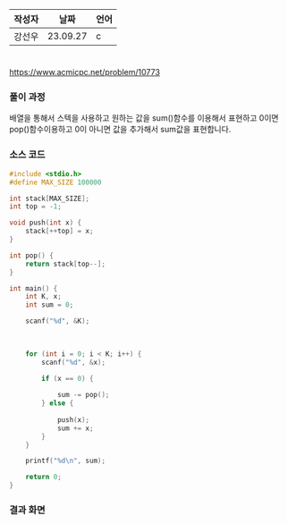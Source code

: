 | 작성자  |   날짜   | 언어    |
| ------- | --------- | ------- |
| 강선우  | 23.09.27  | c  |

# 

 https://www.acmicpc.net/problem/10773
  

### 풀이 과정  
배열을 통해서 스텍을 사용하고 
원하는 값을 sum()함수를 이용해서 표현하고 0이면 pop()함수이용하고 0이 아니면 값을 추가해서 sum값을 표현합니다.

### 소스 코드

```c
#include <stdio.h>
#define MAX_SIZE 100000

int stack[MAX_SIZE];
int top = -1;

void push(int x) {
    stack[++top] = x;
}

int pop() {
    return stack[top--];
}

int main() {
    int K, x;
    int sum = 0;  

    scanf("%d", &K);
    
  

    for (int i = 0; i < K; i++) {
        scanf("%d", &x);

        if (x == 0) {
            
            sum -= pop();
        } else {
           
            push(x);
            sum += x;
        }
    }

    printf("%d\n", sum);

    return 0;
}
```

### 결과 화면





